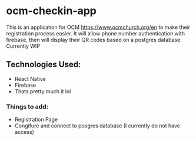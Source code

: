 # ocm-checkin-app
This is an application for OCM <https://www.ocmchurch.org/en> to make their registration process easier. It will allow phone number authentication with firebase, then will display their QR codes based on a postgres database. 
Currently WIP

## Technologies Used: 
- React Native
- Firebase
- Thats pretty much it lol

### Things to add:
- Registration Page
- Congifure and connect to posgres database (I currently do not have access)